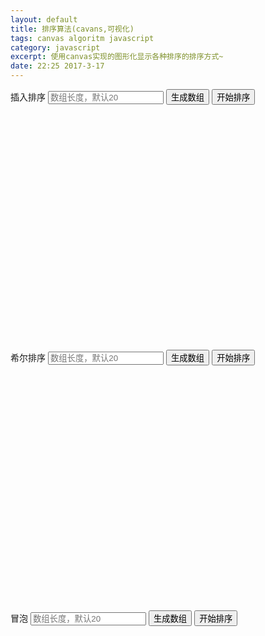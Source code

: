 ```yaml
---
layout: default
title: 排序算法(cavans,可视化)
tags: canvas algoritm javascript
category: javascript
excerpt: 使用canvas实现的图形化显示各种排序的排序方式~
date: 22:25 2017-3-17
---
```


<span>插入排序</span>
<input type="text" id="insertSortLength" name="arrayLength" placeholder="数组长度，默认20">
<button style="display: inline-block" id="insertSort_button">生成数组</button>
<button style="display: inline-block" id="insertSort_start">开始排序</button>
<canvas style="display: block;" id="insertSort" width="800" height="600"></canvas>

<span>希尔排序</span>
<input type="text" id="shellSortLength" name="shellArrayLength" placeholder="数组长度，默认20">
<button style="display: inline-block" id="shellSort_button">生成数组</button>
<button style="display: inline-block" id="shellSort_start">开始排序</button>
<canvas style="display: block;" id="shellSort" width="800" height="600"></canvas>

<span>冒泡</span>
<input type="text" id="bubbleSortLength" name="bubbleArrayLength" placeholder="数组长度，默认20">
<button style="display: inline-block" id="bubbleSort_button">生成数组</button>
<button style="display: inline-block" id="bubbleSort_start">开始排序</button>
<canvas style="display: block;" id="bubbleSort" width="800" height="600"></canvas>

<script type="text/javascript">

    var insertArr = [];
    var insertCanvas = document.getElementById('insertSort');
    var insertContext = insertCanvas.getContext('2d');

    var shellArr = [];
    var shellCanvas = document.getElementById('shellSort');
    var shellContext = shellCanvas.getContext('2d');

    var bubbleArr = [];
    var bubbleCanvas = document.getElementById('bubbleSort');
    var bubbleContext = bubbleCanvas.getContext('2d');

    function init(canvas, context, arr) {
        _arr = MakeArr(20);
        for(let i = 0; i < _arr.length; i ++) {
            arr[i] = _arr[i];
        }
        //***************insert init****************//
        context.strokeStyle = 'rgb(0, 0, 0)',context.fillStyle = 'rgb(0, 0, 0)',
        context.strokeWidth = 1;

        context.moveTo(0, 0);
        context.lineTo(0, canvas.height);
        context.lineTo(canvas.width, canvas.height);

        context.stroke();
        drawArray(canvas, context, arr);
        //***************insert init****************//
    }

    init(insertCanvas, insertContext, insertArr);
    init(shellCanvas, shellContext, shellArr);
    init(bubbleCanvas, bubbleContext, bubbleArr);

    function bindEvent(name, arr, canvas, context) {
        // console.log(arr);
        var arrayButton = document.getElementById(name + '_button');
        var sortButton = document.getElementById(name + '_start');
        arrayButton.onclick = function() {
            var _length = document.getElementById(name+"Length").value || 20;

            arr = MakeArr(_length);

            drawArray(canvas, context, arr);
        };
        sortButton.onclick = function() {
            console.log(name + '(canvas, context, arr)');
            eval(name + '(canvas, context, arr)');
        }
    }
    bindEvent('insertSort', insertArr, insertCanvas, insertContext);
    bindEvent('shellSort', shellArr, shellCanvas, shellContext);
    bindEvent('bubbleSort', bubbleArr, bubbleCanvas, bubbleContext);

    function insertSort(canvas, context, arr) {

        var length = arr.length;
        for(let i = 1; i < length; i ++) {
            let temp = arr[i];
            let j = i - 1;
            while(j >= 0 && temp < arr[j]) {
                arr[j + 1] = arr[j];
                j --;
            }
            arr[j + 1] = temp;
            let _arr = CopyArr(arr);
            setTimeout(function() {
                drawArray(canvas, context, _arr, i);
            }, 500 * i);
        }
        return arr;
    }

    function shellSort(canvas, context, arr) {
        let length = arr.length;
        let d = length >> 1;
        let times = 0;

        while(d > 0) {
            times ++;
            for(let i = d; i < length; i ++) {
                let j = i - d;
                while(j >= 0 && arr[j] > arr[j + d]) {
                    let temp = arr[j];
                    arr[j] = arr[j + d];
                    arr[j + d] = temp;
                    j = j - d;
                    let _arr = CopyArr(arr);
                }
            }
            let _arr = CopyArr(arr);
            setTimeout(function() {
                drawArray(canvas, context, _arr);
            }, 1000 * times);
            d = d >> 1;

        }
        return arr;
    }

    function bubbleSort(canvas, context, arr) {
        let length = arr.length;
        let times = 0;
        // console.log(arr);
        for(let i = 0; i < length - 1; i ++) {
            for(let j = length - 1; j > i; j --) {
                if(arr[j] < arr[j - 1]) {
                    let temp = arr[j];
                    arr[j] = arr[j - 1];
                    arr[j - 1] = temp;

                }
                times ++;
                let _arr = CopyArr(arr);
                setTimeout(function() {
                    drawArray(canvas, context, _arr, i - 1, j - 1);
                }, 500 * times);

            }
        }
        // console.log(arr);
        return arr;
    }

    // context.fillRect(20, 120, 100, 100);

    function drawArray(canvas, context, arr, id, id1) {
        // console.log(context);
        context.clearRect(1, 0, canvas.width, canvas.height - 1);

        let arrLength = arr.length;

        let visibleW = canvas.width * .9;

        let _width = 2 * visibleW / (3 * arrLength - 1);

        let _blank = _width / 2;

        let maxnum = Math.max.apply(null, arr);

        let visibleH = canvas.height * .9;

        let x = canvas.width * .05;

        for(let i = 0; i < arrLength; i ++) {
            if(id == i) {
                context.fillStyle = 'rgb(255, 0, 0)';
            } else if(i == id1) {
                context.fillStyle = 'green';
            }else {
                context.fillStyle = 'rgb(0, 0, 0)';
            }
            drawBar(context, x, canvas.height, _width, arr[i] * visibleH / maxnum);
            x += (_blank + _width);

        }
    }
    function drawBar(context, sx, sy, width, height) {
        context.fillRect(sx, sy - height, width, height);
    }

    function CopyArr(arr) {
        let _arr = new Array();
        let length = arr.length;
        for(let i = 0; i < length; i ++) {
            _arr[i] = arr[i];
        }
        return _arr;
    }

    function MakeArr(length) {
        var _arr = [];
        for(let i = 0; i < length; i ++) {
            _arr[i] = i + 1;
        }
        for(let i = 0; i < length; i ++) {
            let temp = parseInt(Math.random() * length);
            let _temp = _arr[temp];
            _arr[temp] = _arr[i];
            _arr[i] = _temp;
        }

        return _arr;
    }


</script>